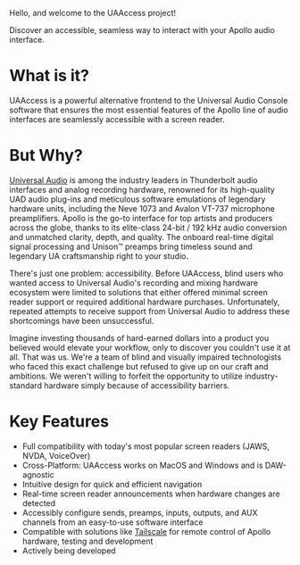 <!--
.. title: Home
.. slug: index
.. date: 2024-12-23 14:37:13 UTC-07:00
.. description: UAAccess is a screen-reader-accessible alternative to the Universal Audio Console software for the benefit of blind or visually impaired artists and producers.
.. type: text
-->

Hello, and welcome to the UAAccess project!

Discover an accessible, seamless way to interact with your Apollo audio interface.

# What is it?

UAAccess is a powerful alternative frontend to the Universal Audio Console software that ensures the most essential features of the Apollo line of audio interfaces are seamlessly accessible with a screen reader.

# But Why?

[Universal Audio](https://www.uaudio.com/) is among the industry leaders in Thunderbolt audio interfaces and analog recording hardware, renowned for its high-quality UAD audio plug-ins and meticulous software emulations of legendary hardware units, including the Neve 1073 and Avalon VT-737 microphone preamplifiers. Apollo is the go-to interface for top artists and producers across the globe, thanks to its elite-class 24-bit / 192 kHz audio conversion and unmatched clarity, depth, and quality. The onboard real-time digital signal processing and Unison™ preamps bring timeless sound and legendary UA craftsmanship right to your studio.

There's just one problem: accessibility. Before UAAccess, blind users who wanted access to Universal Audio's recording and mixing hardware ecosystem were limited to solutions that either offered minimal screen reader support or required additional hardware purchases. Unfortunately, repeated attempts to receive support from Universal Audio to address these shortcomings have been unsuccessful.

Imagine investing thousands of hard-earned dollars into a product you believed would elevate your workflow, only to discover you couldn't use it at all. That was us. We're a team of blind and visually impaired technologists who faced this exact challenge but refused to give up on our craft and ambitions. We weren't willing to forfeit the opportunity to utilize industry-standard hardware simply because of accessibility barriers.

# Key Features

* Full compatibility with today's most popular screen readers (JAWS, NVDA, VoiceOver)
* Cross-Platform: UAAccess works on MacOS and Windows and is DAW-agnostic
* Intuitive design for quick and efficient navigation
* Real-time screen reader announcements when hardware changes are detected
* Accessibly configure sends, preamps, inputs, outputs, and AUX channels from an easy-to-use software interface
* Compatible with solutions like [Tailscale](https://tailscale.com/) for remote control of Apollo hardware, testing and development
* Actively being developed
